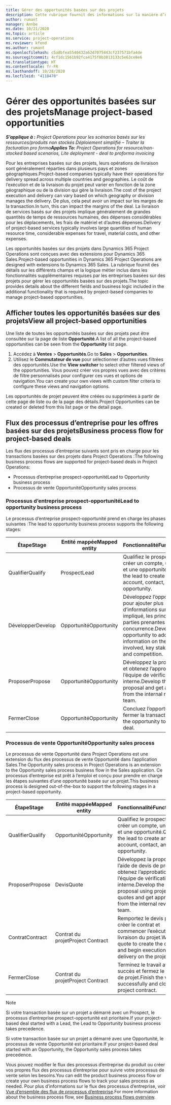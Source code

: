 ```yaml
---
title: Gérer des opportunités basées sur des projets
description: Cette rubrique fournit des informations sur la manière d’utiliser des opportunités liées à des projets.
author: rumant
manager: Annbe
ms.date: 10/21/2020
ms.topic: article
ms.service: project-operations
ms.reviewer: kfend
ms.author: rumant
ms.openlocfilehash: c5a8bfea5540432a62d7075443cf237571bfa4de
ms.sourcegitcommit: 4cf1dc1561b92fca4175f0b3813133c5e63ce8e6
ms.translationtype: HT
ms.contentlocale: fr-FR
ms.lasthandoff: 10/28/2020
ms.locfileid: "4118470"
---
```

# <a name="manage-project-based-opportunities"></a><span data-ttu-id="9544f-103">Gérer des opportunités basées sur des projets</span><span class="sxs-lookup"><span data-stu-id="9544f-103">Manage project-based opportunities</span></span>

<span data-ttu-id="9544f-104">_**S’applique à :** Project Operations pour les scénarios basés sur les ressources/produits non stockés Déploiement simplifié – Traiter la facturation pro forma_</span><span class="sxs-lookup"><span data-stu-id="9544f-104">_**Applies To:** Project Operations for resource/non-stocked based scenarios, Lite deployment - deal to proforma invoicing_</span></span>

<span data-ttu-id="9544f-105">Pour les entreprises basées sur des projets, leurs opérations de livraison sont généralement réparties dans plusieurs pays et zones géographiques.</span><span class="sxs-lookup"><span data-stu-id="9544f-105">Project-based companies typically have their operations for delivery spread across multiple countries and geographies.</span></span> <span data-ttu-id="9544f-106">Le coût de l’exécution et de la livraison du projet peut varier en fonction de la zone géographique ou de la division qui gère la livraison.</span><span class="sxs-lookup"><span data-stu-id="9544f-106">The cost of the project execution and delivery can vary  based on which geography or division manages the delivery.</span></span> <span data-ttu-id="9544f-107">De plus, cela peut avoir un impact sur les marges de la transaction.</span><span class="sxs-lookup"><span data-stu-id="9544f-107">In turn, this can impact the margins of the deal.</span></span> <span data-ttu-id="9544f-108">La livraison de services basés sur des projets implique généralement de grandes quantités de temps de ressources humaines, des dépenses considérables pour les déplacements, les frais de matériel et d’autres dépenses.</span><span class="sxs-lookup"><span data-stu-id="9544f-108">Delivery of project-based services typically involves large quantities of human resource time, considerable expenses for travel, material costs, and other expenses.</span></span>

<span data-ttu-id="9544f-109">Les opportunités basées sur des projets dans Dynamics 365 Project Operations sont conçues avec des extensions pour Dynamics 365 Sales.</span><span class="sxs-lookup"><span data-stu-id="9544f-109">Project-based opportunities in Dynamics 365 Project Operations are designed with extensions to Dynamics 365 Sales.</span></span> <span data-ttu-id="9544f-110">La rubrique fournit des détails sur les différents champs et la logique métier inclus dans les fonctionnalités supplémentaires requises par les entreprises basées sur des projets pour gérer les opportunités basées sur des projets.</span><span class="sxs-lookup"><span data-stu-id="9544f-110">The topic provides details about the different fields and business logic included in the additional functionality that is required by project-based companies to manage project-based opportunities.</span></span>

## <a name="view-all-project-based-opportunities"></a><span data-ttu-id="9544f-111">Afficher toutes les opportunités basées sur des projets</span><span class="sxs-lookup"><span data-stu-id="9544f-111">View all project-based opportunities</span></span>

<span data-ttu-id="9544f-112">Une liste de toutes les opportunités basées sur des projets peut être consultée sur la page de liste **Opportunité**.</span><span class="sxs-lookup"><span data-stu-id="9544f-112">A list of all the project-based opportunities can be seen from the **Opportunity** list page.</span></span> 

1. <span data-ttu-id="9544f-113">Accédez à **Ventes** > **Opportunités**.</span><span class="sxs-lookup"><span data-stu-id="9544f-113">Go to **Sales** > **Opportunities**.</span></span>
2. <span data-ttu-id="9544f-114">Utilisez le **Commutateur de vue** pour sélectionner d’autres vues filtrées des opportunités.</span><span class="sxs-lookup"><span data-stu-id="9544f-114">Use the **View switcher** to select other filtered views of the opportunities.</span></span> <span data-ttu-id="9544f-115">Vous pouvez créer vos propres vues avec des critères de filtre personnalisés pour configurer ces vues et options de navigation.</span><span class="sxs-lookup"><span data-stu-id="9544f-115">You can create your own views with custom filter criteria to configure these views and navigation options.</span></span>

<span data-ttu-id="9544f-116">Les opportunités de projet peuvent être créées ou supprimées à partir de cette page de liste ou de la page des détails.</span><span class="sxs-lookup"><span data-stu-id="9544f-116">Project Opportunities can be created or deleted from this list page or the detail page.</span></span>

## <a name="business-process-flow-for-project-based-deals"></a><span data-ttu-id="9544f-117">Flux des processus d’entreprise pour les offres basées sur des projets</span><span class="sxs-lookup"><span data-stu-id="9544f-117">Business process flow for project-based deals</span></span>

<span data-ttu-id="9544f-118">Les flux des processus d’entreprise suivants sont pris en charge pour les transactions basées sur des projets dans Project Operations :</span><span class="sxs-lookup"><span data-stu-id="9544f-118">The following business process flows are supported for project-based deals in Project Operations:</span></span>

- <span data-ttu-id="9544f-119">Processus d’entreprise prospect-opportunité</span><span class="sxs-lookup"><span data-stu-id="9544f-119">Lead to Opportunity business process</span></span>
- <span data-ttu-id="9544f-120">Processus de vente Opportunité</span><span class="sxs-lookup"><span data-stu-id="9544f-120">Opportunity sales process</span></span>

### <a name="lead-to-opportunity-business-process"></a><span data-ttu-id="9544f-121">Processus d’entreprise prospect-opportunité</span><span class="sxs-lookup"><span data-stu-id="9544f-121">Lead to opportunity business process</span></span> 
<span data-ttu-id="9544f-122">Le processus d’entreprise prospect-opportunité prend en charge les phases suivantes :</span><span class="sxs-lookup"><span data-stu-id="9544f-122">The lead to opportunity business process supports the following stages:</span></span>

| <span data-ttu-id="9544f-123">Étape</span><span class="sxs-lookup"><span data-stu-id="9544f-123">Stage</span></span> | <span data-ttu-id="9544f-124">Entité mappée</span><span class="sxs-lookup"><span data-stu-id="9544f-124">Mapped entity</span></span> | <span data-ttu-id="9544f-125">Fonctionnalité</span><span class="sxs-lookup"><span data-stu-id="9544f-125">Functionality</span></span> |
| --- | --- | --- |
| <span data-ttu-id="9544f-126">Qualifier</span><span class="sxs-lookup"><span data-stu-id="9544f-126">Qualify</span></span> | <span data-ttu-id="9544f-127">Prospect</span><span class="sxs-lookup"><span data-stu-id="9544f-127">Lead</span></span> | <span data-ttu-id="9544f-128">Qualifiez le prospect pour créer un compte, un contact et une opportunité.</span><span class="sxs-lookup"><span data-stu-id="9544f-128">Qualify the lead to create an account, contact, and an opportunity.</span></span> |
| <span data-ttu-id="9544f-129">Développer</span><span class="sxs-lookup"><span data-stu-id="9544f-129">Develop</span></span> | <span data-ttu-id="9544f-130">Opportunité</span><span class="sxs-lookup"><span data-stu-id="9544f-130">Opportunity</span></span> | <span data-ttu-id="9544f-131">Développez l’opportunité pour ajouter plus d’informations sur le travail impliqué, les principales parties prenantes et la concurrence.</span><span class="sxs-lookup"><span data-stu-id="9544f-131">Develop the opportunity to add more information on the work involved, key stakeholders, and competition.</span></span> |
| <span data-ttu-id="9544f-132">Proposer</span><span class="sxs-lookup"><span data-stu-id="9544f-132">Propose</span></span> | <span data-ttu-id="9544f-133">Opportunité</span><span class="sxs-lookup"><span data-stu-id="9544f-133">Opportunity</span></span> | <span data-ttu-id="9544f-134">Développez la proposition et obtenez l’approbation de l’équipe de vérification interne.</span><span class="sxs-lookup"><span data-stu-id="9544f-134">Develop the proposal and get approval from the internal review team.</span></span> |
| <span data-ttu-id="9544f-135">Fermer</span><span class="sxs-lookup"><span data-stu-id="9544f-135">Close</span></span> | <span data-ttu-id="9544f-136">Opportunité</span><span class="sxs-lookup"><span data-stu-id="9544f-136">Opportunity</span></span> | <span data-ttu-id="9544f-137">Concluez l’opportunité pour fermer la transaction.</span><span class="sxs-lookup"><span data-stu-id="9544f-137">Win the opportunity to close the deal.</span></span> |

### <a name="opportunity-sales-process"></a><span data-ttu-id="9544f-138">Processus de vente Opportunité</span><span class="sxs-lookup"><span data-stu-id="9544f-138">Opportunity sales process</span></span>
<span data-ttu-id="9544f-139">Le processus de vente Opportunité dans Project Operations est une extension du flux des processus de vente Opportunité dans l’application Sales.</span><span class="sxs-lookup"><span data-stu-id="9544f-139">The Opportunity sales process in Project Operations is an extension to the Opportunity sales process business flow in the Sales application.</span></span> <span data-ttu-id="9544f-140">Ce processus d’entreprise est prêt à l’emploi et conçu pour prendre en charge les étapes suivantes d’une opportunité basée sur un projet.</span><span class="sxs-lookup"><span data-stu-id="9544f-140">This business process is designed out-of-the-box to support the following stages in a project-based opportunity.</span></span>

| <span data-ttu-id="9544f-141">Étape</span><span class="sxs-lookup"><span data-stu-id="9544f-141">Stage</span></span> | <span data-ttu-id="9544f-142">Entité mappée</span><span class="sxs-lookup"><span data-stu-id="9544f-142">Mapped entity</span></span> | <span data-ttu-id="9544f-143">Fonctionnalité</span><span class="sxs-lookup"><span data-stu-id="9544f-143">Functionality</span></span> |
| --- | --- | --- |
| <span data-ttu-id="9544f-144">Qualifier</span><span class="sxs-lookup"><span data-stu-id="9544f-144">Qualify</span></span> | <span data-ttu-id="9544f-145">Opportunité</span><span class="sxs-lookup"><span data-stu-id="9544f-145">Opportunity</span></span> | <span data-ttu-id="9544f-146">Qualifiez le prospect pour créer un compte, un contact et une opportunité.</span><span class="sxs-lookup"><span data-stu-id="9544f-146">Qualify the lead to create an account, contact, and an opportunity.</span></span> |
| <span data-ttu-id="9544f-147">Proposer</span><span class="sxs-lookup"><span data-stu-id="9544f-147">Propose</span></span> | <span data-ttu-id="9544f-148">Devis</span><span class="sxs-lookup"><span data-stu-id="9544f-148">Quote</span></span> | <span data-ttu-id="9544f-149">Développez la proposition à l’aide de devis de projet et obtenez l’approbation de l’équipe de vérification interne.</span><span class="sxs-lookup"><span data-stu-id="9544f-149">Develop the proposal using project quotes and get approval from the internal review team.</span></span> |
| <span data-ttu-id="9544f-150">Contrat</span><span class="sxs-lookup"><span data-stu-id="9544f-150">Contract</span></span> | <span data-ttu-id="9544f-151">Contrat du projet</span><span class="sxs-lookup"><span data-stu-id="9544f-151">Project Contract</span></span> | <span data-ttu-id="9544f-152">Remportez le devis pour créer le contrat et commencer l’exécution et la livraison du projet.</span><span class="sxs-lookup"><span data-stu-id="9544f-152">Win the quote to create the contract and begin execution and delivery on the project.</span></span> |
| <span data-ttu-id="9544f-153">Fermer</span><span class="sxs-lookup"><span data-stu-id="9544f-153">Close</span></span> | <span data-ttu-id="9544f-154">Contrat du projet</span><span class="sxs-lookup"><span data-stu-id="9544f-154">Project Contract</span></span> | <span data-ttu-id="9544f-155">Terminez le travail avec succès et fermez le contrat de projet.</span><span class="sxs-lookup"><span data-stu-id="9544f-155">Finish the work successfully and close the project contract.</span></span> |

> [!NOTE]
> <span data-ttu-id="9544f-156">Si votre transaction basée sur un projet a démarré avec un Prospect, le processus d’entreprise prospect-opportunité est prioritaire.</span><span class="sxs-lookup"><span data-stu-id="9544f-156">If your project-based deal started with a Lead, the Lead to Opportunity business process takes precedence.</span></span>
>
> <span data-ttu-id="9544f-157">Si votre transaction basée sur un projet a démarré avec une Opportunité, le processus de vente Opportunité est prioritaire.</span><span class="sxs-lookup"><span data-stu-id="9544f-157">If your project-based deal started with an Opportunity, the Opportunity sales process takes precedence.</span></span>

<span data-ttu-id="9544f-158">Vous pouvez modifier le flux des processus d’entreprise du produit ou créer vos propres flux des processus d’entreprise pour suivre votre processus de vente selon les besoins.</span><span class="sxs-lookup"><span data-stu-id="9544f-158">You can edit the product business process flow or create your own business process flows to track your sales process as needed.</span></span> <span data-ttu-id="9544f-159">Pour plus d’informations sur le flux des processus d’entreprise, voir [Vue d’ensemble des flux de processus d’entreprise](https://docs.microsoft.com/dynamics365/customerengagement/on-premises/customize/business-process-flows-overview).</span><span class="sxs-lookup"><span data-stu-id="9544f-159">For more information about the business process flow, see [Business process flows overview](https://docs.microsoft.com/dynamics365/customerengagement/on-premises/customize/business-process-flows-overview).</span></span>
